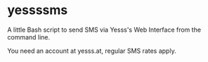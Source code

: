 yessssms
========

A little Bash script to send SMS via Yesss's Web Interface from the command line.

You need an account at yesss.at, regular SMS rates apply.
